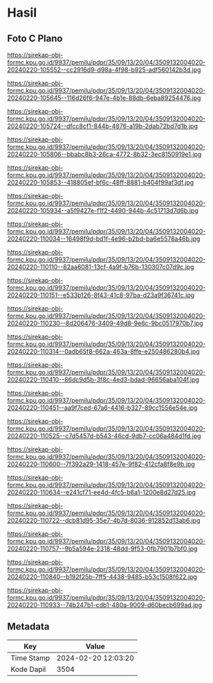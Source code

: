 # Hasil

## Foto C Plano

https://sirekap-obj-formc.kpu.go.id/9937/pemilu/pdpr/35/09/13/20/04/3509132004020-20240220-105552--cc2916d9-d98a-4f98-b925-adf560142b3d.jpg

https://sirekap-obj-formc.kpu.go.id/9937/pemilu/pdpr/35/09/13/20/04/3509132004020-20240220-105645--116d26f6-947e-4b1e-88db-6eba89254476.jpg

https://sirekap-obj-formc.kpu.go.id/9937/pemilu/pdpr/35/09/13/20/04/3509132004020-20240220-105724--dfcc8cf1-844b-4876-a19b-2dab72bd7d1b.jpg

https://sirekap-obj-formc.kpu.go.id/9937/pemilu/pdpr/35/09/13/20/04/3509132004020-20240220-105806--bbabc8b3-26ca-4772-8b32-3ec8150919e1.jpg

https://sirekap-obj-formc.kpu.go.id/9937/pemilu/pdpr/35/09/13/20/04/3509132004020-20240220-105853--418805ef-bf6c-48ff-8881-b404f99af3df.jpg

https://sirekap-obj-formc.kpu.go.id/9937/pemilu/pdpr/35/09/13/20/04/3509132004020-20240220-105934--a5f9427e-f1f2-4490-944b-4c51713d7d6b.jpg

https://sirekap-obj-formc.kpu.go.id/9937/pemilu/pdpr/35/09/13/20/04/3509132004020-20240220-110034--16498f9d-bd1f-4e96-b2bd-ba6e5578a46b.jpg

https://sirekap-obj-formc.kpu.go.id/9937/pemilu/pdpr/35/09/13/20/04/3509132004020-20240220-110110--82aa6081-13cf-4a9f-b76b-130307c07d9c.jpg

https://sirekap-obj-formc.kpu.go.id/9937/pemilu/pdpr/35/09/13/20/04/3509132004020-20240220-110151--e533b126-8f43-41c8-97ba-d23a9f36741c.jpg

https://sirekap-obj-formc.kpu.go.id/9937/pemilu/pdpr/35/09/13/20/04/3509132004020-20240220-110230--8d206476-3409-49d8-9e6c-9bc0517970b7.jpg

https://sirekap-obj-formc.kpu.go.id/9937/pemilu/pdpr/35/09/13/20/04/3509132004020-20240220-110314--0adb65f8-662a-463a-8ffe-e250486280b4.jpg

https://sirekap-obj-formc.kpu.go.id/9937/pemilu/pdpr/35/09/13/20/04/3509132004020-20240220-110410--86dc9d5b-3f8c-4ed3-bdad-96656aba104f.jpg

https://sirekap-obj-formc.kpu.go.id/9937/pemilu/pdpr/35/09/13/20/04/3509132004020-20240220-110451--aa9f7ced-67a6-4416-b327-89cc1556e54e.jpg

https://sirekap-obj-formc.kpu.go.id/9937/pemilu/pdpr/35/09/13/20/04/3509132004020-20240220-110525--c7d5457d-b543-46cd-9db7-cc06a484d1fd.jpg

https://sirekap-obj-formc.kpu.go.id/9937/pemilu/pdpr/35/09/13/20/04/3509132004020-20240220-110600--7f392a29-1418-457e-9f82-412cfa8f8e9b.jpg

https://sirekap-obj-formc.kpu.go.id/9937/pemilu/pdpr/35/09/13/20/04/3509132004020-20240220-110634--e241cf71-ee4d-4fc5-b6a1-1200e8d27d25.jpg

https://sirekap-obj-formc.kpu.go.id/9937/pemilu/pdpr/35/09/13/20/04/3509132004020-20240220-110722--dcb81d95-35e7-4b7d-8036-912852d13ab6.jpg

https://sirekap-obj-formc.kpu.go.id/9937/pemilu/pdpr/35/09/13/20/04/3509132004020-20240220-110757--9b5a594e-2318-48dd-9f53-0fb7901b7bf0.jpg

https://sirekap-obj-formc.kpu.go.id/9937/pemilu/pdpr/35/09/13/20/04/3509132004020-20240220-110840--b192f25b-7ff5-4438-9485-b53c1508f622.jpg

https://sirekap-obj-formc.kpu.go.id/9937/pemilu/pdpr/35/09/13/20/04/3509132004020-20240220-110933--74b247b1-cdb1-480a-9009-d60becb699ad.jpg


## Metadata

| Key        | Value               |
| ---------- | ------------------- |
| Time Stamp | 2024-02-20 12:03:20 |
| Kode Dapil | 3504                |



